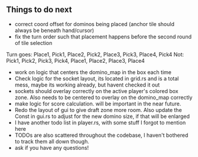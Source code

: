 ## Things to do next
- correct coord offset for dominos being placed (anchor tile should always be beneath hand/cursor)
- fix the turn order such that placement happens before the second round of tile selection

Turn goes: Place1, Pick1, Place2, Pick2, Place3, Pick3, Place4, Pick4
Not: Pick1, Pick2, Pick3, Pick4, Place1, Place2, Place3, Place4

- work on logic that centers the domino_map in the box each time
- Check logic for the socket layout, its located in grid.rs and is a total mess, maybe its working already, but havent checked it out
- sockets should overlay correctly on the active player's colored box zone. Also needs to be centered to overlay on the domino_map correctly
- make logic for score calculation. will be important in the near future.
- Redo the layout of gui to give draft zone more room. Also update the Const in gui.rs to adjust for the new domino size, if that will be enlarged
- I have another todo list in player.rs, with some stuff I forgot to mention here
- TODOs are also scattered throughout the codebase, I haven't bothered to track them all down though.
- ask if you have any questions!